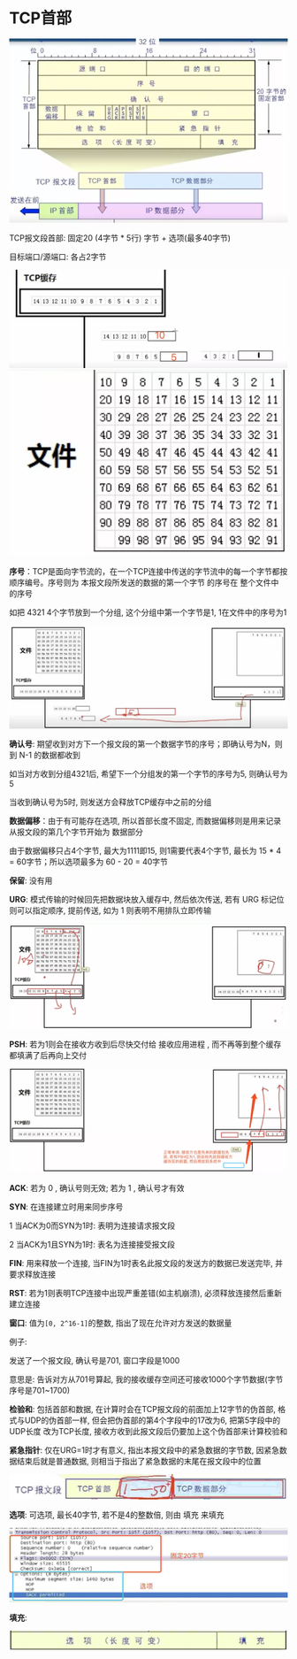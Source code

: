 # TCP首部

![TCP首部-1.webp](TCP首部-1.webp)

TCP报文段首部: 固定20 (4字节 * 5行) 字节 + 选项(最多40字节)

目标端口/源端口: 各占2字节

![TCP首部-2.webp](TCP首部-2.webp)![TCP首部-3.webp](TCP首部-3.webp)

**序号**：TCP是面向字节流的，在一个TCP连接中传送的字节流中的每一个字节都按顺序编号。序号则为 本报文段所发送的数据的第一个字节 的序号在 整个文件中 的序号
 
如把 4321 4个字节放到一个分组, 这个分组中第一个字节是1, 1在文件中的序号为1

![TCP首部-4.webp](TCP首部-4.webp)

**确认号**: 期望收到对方下一个报文段的第一个数据字节的序号；即确认号为N，则到 N-1 的数据都收到

如当对方收到分组4321后, 希望下一个分组发的第一个字节的序号为5, 则确认号为5

当收到确认号为5时, 则发送方会释放TCP缓存中之前的分组

**数据偏移**：由于有可能存在选项, 所以首部长度不固定, 而数据偏移则是用来记录从报文段的第几个字节开始为 数据部分

由于数据偏移只占4个字节, 最大为1111即15, 则1需要代表4个字节, 最长为 15 * 4 = 60字节；所以选项最多为 60 - 20 = 40字节

**保留**: 没有用

**URG**: 模式传输的时候回先把数据块放入缓存中, 然后依次传送, 若有 URG 标记位则可以指定顺序, 提前传送, 如为 1 则表明不用排队立即传输 

![TCP首部-5.webp](TCP首部-5.webp)

**PSH**: 若为1则会在接收方收到后尽快交付给 接收应用进程 , 而不再等到整个缓存都填满了后再向上交付

![TCP首部-6.webp](TCP首部-6.webp)

**ACK**: 若为 0 , 确认号则无效; 若为 1 , 确认号才有效

**SYN**: 在连接建立时用来同步序号

1 当ACK为0而SYN为1时: 表明为连接请求报文段

2 当ACK为1且SYN为1时: 表名为连接接受报文段

**FIN**: 用来释放一个连接, 当FIN为1时表名此报文段的发送方的数据已发送完毕, 并要求释放连接

**RST**: 若为1则表明TCP连接中出现严重差错(如主机崩溃), 必须释放连接然后重新建立连接

**窗口**: 值为`[0, 2^16-1]`的整数, 指出了现在允许对方发送的数据量

例子: 

发送了一个报文段, 确认号是701, 窗口字段是1000

意思是: 告诉对方从701号算起, 我的接收缓存空间还可接收1000个字节数据(字节序号是701~1700)

**检验和**: 包括首部和数据, 在计算时会在TCP报文段的前面加上12字节的伪首部, 格式与UDP的伪首部一样, 但会把伪首部的第4个字段中的17改为6, 把第5字段中的UDP长度
改为TCP长度, 接收方收到此报文段后仍要加上这个伪首部来计算校验和

**紧急指针**: 仅在URG=1时才有意义, 指出本报文段中的紧急数据的字节数, 因紧急数据结束后就是普通数据, 则相当于指出了紧急数据的末尾在报文段中的位置

![TCP首部-7.jpg](TCP首部-7.jpg)

**选项**: 可选项, 最长40字节, 若不是4的整数倍, 则由 填充 来填充

![TCP首部-8.jpg](TCP首部-8.jpg)

**填充**:

![TCP首部-9.jpg](TCP首部-9.jpg)


